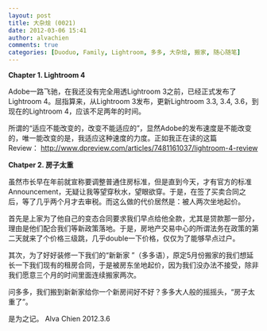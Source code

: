 ```yaml
---
layout: post
title: 大杂烩 (0021)
date: 2012-03-06 15:41
author: alvachien
comments: true
categories: [Duoduo, Family, Lightroom, 多多, 大杂烩, 搬家, 随心随笔]
---
```

**Chapter 1. Lightroom 4**

Adobe一路飞驰，在我还没有完全用透Lightroom 3之前，已经正式发布了Lightroom 4。屈指算来，从Lightroom 3发布，更新Lightroom 3.3, 3.4, 3.6，到现在的Lightroom 4，应该不足两年的时间。

所谓的“适应不能改变的，改变不能适应的”，显然Adobe的发布速度是不能改变的，唯一能改变的是，我适应这种速度的力度。正如我正在读的这篇Review： <a href="http://www.dpreview.com/articles/7481161037/lightroom-4-review">http://www.dpreview.com/articles/7481161037/lightroom-4-review</a>

**Chatper 2. 房子太重**

虽然市长早在年前就宣称要调整普通住房标准，但是直到今天，才有官方的标准Announcement，无疑让我等望穿秋水，望眼欲穿。于是，在签了买卖合同之后，等了几乎两个月才去审税。而这么做的代价居然是：被人两次坐地起价。

首先是上家为了他自己的变态合同要求我们早点给他全款，尤其是贷款那一部分，理由是他们配合我们等新政策落地。于是，房地产交易中心的所谓法务在政策的第二天就来了个价格三级跳，几乎double一下价格，仅仅为了能够早点过户。

其次，为了好好装修一下我们的“新新家 ”（多多语），原定5月份搬家的我们想延长一下我们现有的租房合同，于是被房东坐地起价，因为我们没办法不接受，除非我们愿意三个月的时间里面连续搬家两次。

问多多，我们搬到新新家给你一个新房间好不好？多多大人般的摇摇头，“房子太重了”。

是为之记。
Alva Chien
2012.3.6
